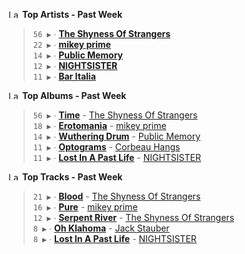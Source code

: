 <!--START_LASTFM_ARTISTS:{"period": "7day", "rows": 5}-->
<a href="https://last.fm" target="_blank"><img src="https://user-images.githubusercontent.com/17434202/215290617-e793598d-d7c9-428f-9975-156db1ba89cc.svg" alt="Last.fm Logo" width="18" height="13"/></a> **Top Artists - Past Week**

> `56 ▶️` ∙ **[The Shyness Of Strangers](https://www.last.fm/music/The+Shyness+Of+Strangers)**<br/>
> `22 ▶️` ∙ **[mikey prime](https://www.last.fm/music/mikey+prime)**<br/>
> `14 ▶️` ∙ **[Public Memory](https://www.last.fm/music/Public+Memory)**<br/>
> `12 ▶️` ∙ **[NIGHTSISTER](https://www.last.fm/music/NIGHTSISTER)**<br/>
> `11 ▶️` ∙ **[Bar Italia](https://www.last.fm/music/Bar+Italia)**<br/>
<!--END_LASTFM_ARTISTS-->

<!--START_LASTFM_ALBUMS:{"period": "7day", "rows": 5}-->
<a href="https://last.fm" target="_blank"><img src="https://user-images.githubusercontent.com/17434202/215290617-e793598d-d7c9-428f-9975-156db1ba89cc.svg" alt="Last.fm Logo" width="18" height="13"/></a> **Top Albums - Past Week**

> `56 ▶️` ∙ **[Time](https://www.last.fm/music/The+Shyness+Of+Strangers/Time)** - [The Shyness Of Strangers](https://www.last.fm/music/The+Shyness+Of+Strangers)<br/>
> `18 ▶️` ∙ **[Erotomania](https://www.last.fm/music/mikey+prime/Erotomania)** - [mikey prime](https://www.last.fm/music/mikey+prime)<br/>
> `14 ▶️` ∙ **[Wuthering Drum](https://www.last.fm/music/Public+Memory/Wuthering+Drum)** - [Public Memory](https://www.last.fm/music/Public+Memory)<br/>
> `11 ▶️` ∙ **[Optograms](https://www.last.fm/music/Corbeau+Hangs/Optograms)** - [Corbeau Hangs](https://www.last.fm/music/Corbeau+Hangs)<br/>
> `11 ▶️` ∙ **[Lost In A Past Life](https://www.last.fm/music/NIGHTSISTER/Lost+In+A+Past+Life)** - [NIGHTSISTER](https://www.last.fm/music/NIGHTSISTER)<br/>
<!--END_LASTFM_ALBUMS-->

<!--START_LASTFM_TRACKS:{"period": "7day", "rows": 5}-->
<a href="https://last.fm" target="_blank"><img src="https://user-images.githubusercontent.com/17434202/215290617-e793598d-d7c9-428f-9975-156db1ba89cc.svg" alt="Last.fm Logo" width="18" height="13"/></a> **Top Tracks - Past Week**

> `21 ▶️` ∙ **[Blood](https://www.last.fm/music/The+Shyness+Of+Strangers/_/Blood)** - [The Shyness Of Strangers](https://www.last.fm/music/The+Shyness+Of+Strangers)<br/>
> `16 ▶️` ∙ **[Pure](https://www.last.fm/music/mikey+prime/_/Pure)** - [mikey prime](https://www.last.fm/music/mikey+prime)<br/>
> `12 ▶️` ∙ **[Serpent River](https://www.last.fm/music/The+Shyness+Of+Strangers/_/Serpent+River)** - [The Shyness Of Strangers](https://www.last.fm/music/The+Shyness+Of+Strangers)<br/>
> `8 ▶️` ∙ **[Oh Klahoma](https://www.last.fm/music/Jack+Stauber/_/Oh+Klahoma)** - [Jack Stauber](https://www.last.fm/music/Jack+Stauber)<br/>
> `8 ▶️` ∙ **[Lost In A Past Life](https://www.last.fm/music/NIGHTSISTER/_/Lost+In+A+Past+Life)** - [NIGHTSISTER](https://www.last.fm/music/NIGHTSISTER)<br/>
<!--END_LASTFM_TRACKS-->